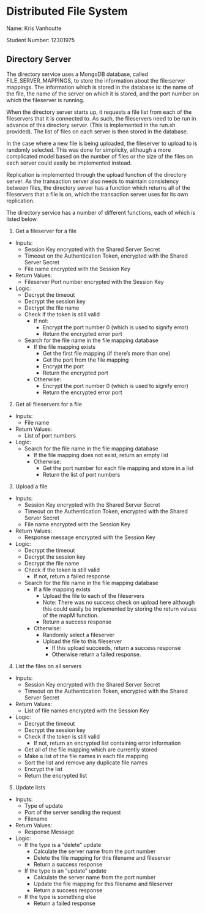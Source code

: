 # Distributed File System

Name: Kris Vanhoutte

Student Number: 12301975

## Directory Server

The directory service uses a MongoDB database, called FILE_SERVER_MAPPINGS, to store the information about the file:server mappings. The information which is stored in the database is: the name of the file, the name of the server on which it is stored, and the port number on which the fileserver is running.

When the directory server starts up, it requests a file list from each of the fileservers that it is connected to. As such, the fileservers need to be run in advance of this directory server. (This is implemented in the run.sh provided). The list of files on each server is then stored in the database.

In the case where a new file is being uploaded, the fileserver to upload to is randomly selected. This was done for simplicity, although a more complicated model based on the number of files or the size of the files on each server could easily be implemented instead.

Replication is implemented through the upload function of the directory server. As the transaction server also needs to maintain consistency between files, the directory server has a function which returns all of the fileservers that a file is on, which the transaction server uses for its own replication.

The directory service has a number of different functions, each of which is listed below.

1. Get a fileserver for a file
  - Inputs: 
    - Session Key encrypted with the Shared Server Secret
    - Timeout on the Authentication Token, encrypted with the Shared Server Secret
    - File name encrypted with the Session Key
  - Return Values:
    - Fileserver Port number encrypted with the Session Key
  - Logic:
    - Decrypt the timeout
    - Decrypt the session key
    - Decrypt the file name
    - Check if the token is still valid
      - If not:
        - Encrypt the port number 0 (which is used to signify error)
        - Return the encrypted error port
    - Search for the file name in the file mapping database
      - If the file mapping exists
        - Get the first file mapping (if there’s more than one)
        - Get the port from the file mapping
        - Encrypt the port
        - Return the encrypted port
      - Otherwise:
        - Encrypt the port number 0 (which is used to signify error)
        - Return the encrypted error port 

2. Get all fileservers for a file
  - Inputs: 
    - File name
  - Return Values:
    - List of port numbers
  - Logic:
    - Search for the file name in the file mapping database
      - If the file mapping does not exist, return an empty list
      - Otherwise:
        - Get the port number for each file mapping and store in a list
        - Return the list of port numbers 

3. Upload a file
  - Inputs: 
    - Session Key encrypted with the Shared Server Secret
    - Timeout on the Authentication Token, encrypted with the Shared Server Secret
    - File name encrypted with the Session Key
  - Return Values:
    - Response message encrypted with the Session Key
  - Logic:
    - Decrypt the timeout
    - Decrypt the session key
    - Decrypt the file name
    - Check if the token is still valid
      - If not, return a failed response
    - Search for the file name in the file mapping database
      - If a file mapping exists
        - Upload the file to each of the fileservers 
        - Note: There was no success check on upload here although this could easily be implemented by storing the return values of the mapM function.
        - Return a success response
      - Otherwise:
        - Randomly select a fileserver
        - Upload the file to this fileserver
          - If this upload succeeds, return a success response
          - Otherwise return a failed response.

4. List the files on all servers
  - Inputs: 
    - Session Key encrypted with the Shared Server Secret
    - Timeout on the Authentication Token, encrypted with the Shared Server Secret
  - Return Values:
    - List of file names encrypted with the Session Key
  - Logic:
    - Decrypt the timeout
    - Decrypt the session key
    - Check if the token is still valid
      - If not, return an encrypted list containing error information
    - Get all of the file mapping which are currently stored
    - Make a list of the file names in each file mapping
    - Sort the list and remove any duplicate file names
    - Encrypt the list
    - Return the encrypted list

5. Update lists
  - Inputs: 
    - Type of update
    - Port of the server sending the request
    - Filename 
  - Return Values:
    - Response Message
  - Logic:
    - If the type is a “delete” update
      - Calculate the server name from the port number
      - Delete the file mapping for this filename and fileserver
      - Return a success response
    - If the type is an “update” update
      - Calculate the server name from the port number
      - Update the file mapping for this filename and fileserver
      - Return a success response
    - If the type is something else
      - Return a failed response
